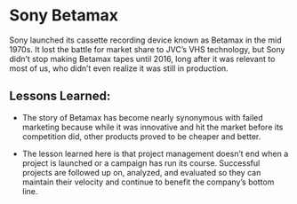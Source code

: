# Sony Betamax
Sony launched its cassette recording device known as Betamax in the mid 1970s. It lost the battle for market share to JVC’s VHS technology, but Sony didn’t stop making Betamax tapes until 2016, long after it was relevant to most of us, who didn’t even realize it was still in production.

## Lessons Learned:

+ The story of Betamax has become nearly synonymous with failed marketing because while it was innovative and hit the market before its competition did, other products proved to be cheaper and better.

+ The lesson learned here is that project management doesn’t end when a project is launched or a campaign has run its course. Successful projects are followed up on, analyzed, and evaluated so they can maintain their velocity and continue to benefit the company’s bottom line.
